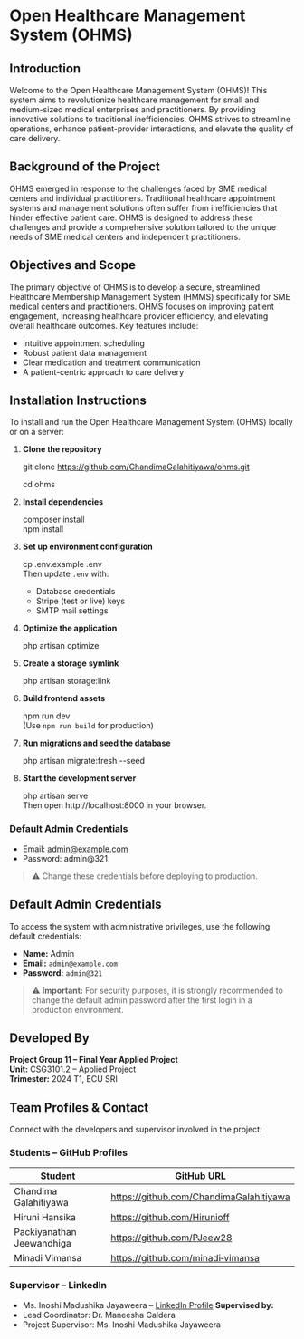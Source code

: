# Open Healthcare Management System (OHMS)

## Introduction

Welcome to the Open Healthcare Management System (OHMS)! This system aims to revolutionize healthcare management for small and medium-sized medical enterprises and practitioners. By providing innovative solutions to traditional inefficiencies, OHMS strives to streamline operations, enhance patient-provider interactions, and elevate the quality of care delivery.

## Background of the Project

OHMS emerged in response to the challenges faced by SME medical centers and individual practitioners. Traditional healthcare appointment systems and management solutions often suffer from inefficiencies that hinder effective patient care. OHMS is designed to address these challenges and provide a comprehensive solution tailored to the unique needs of SME medical centers and independent practitioners.

## Objectives and Scope

The primary objective of OHMS is to develop a secure, streamlined Healthcare Membership Management System (HMMS) specifically for SME medical centers and practitioners. OHMS focuses on improving patient engagement, increasing healthcare provider efficiency, and elevating overall healthcare outcomes. Key features include:

- Intuitive appointment scheduling  
- Robust patient data management  
- Clear medication and treatment communication  
- A patient-centric approach to care delivery

## Installation Instructions

To install and run the Open Healthcare Management System (OHMS) locally or on a server:

1. **Clone the repository**

   git clone https://github.com/ChandimaGalahitiyawa/ohms.git
   
   cd ohms

2. **Install dependencies**

   composer install  
   npm install

3. **Set up environment configuration**

   cp .env.example .env  
   Then update `.env` with:
   - Database credentials  
   - Stripe (test or live) keys  
   - SMTP mail settings

4. **Optimize the application**

   php artisan optimize

5. **Create a storage symlink**

   php artisan storage:link

6. **Build frontend assets**

   npm run dev  
   (Use `npm run build` for production)

7. **Run migrations and seed the database**

   php artisan migrate:fresh --seed

8. **Start the development server**

   php artisan serve  
   Then open http://localhost:8000 in your browser.

### Default Admin Credentials

- Email: admin@example.com  
- Password: admin@321

> ⚠️ Change these credentials before deploying to production.


## Default Admin Credentials

To access the system with administrative privileges, use the following default credentials:

- **Name:** Admin  
- **Email:** `admin@example.com`  
- **Password:** `admin@321`

> ⚠️ **Important:** For security purposes, it is strongly recommended to change the default admin password after the first login in a production environment.

## Developed By

**Project Group 11 – Final Year Applied Project**  
**Unit:** CSG3101.2 – Applied Project  
**Trimester:** 2024 T1, ECU SRI

## Team Profiles & Contact

Connect with the developers and supervisor involved in the project:

### Students – GitHub Profiles

| Student                  | GitHub URL                                               |
|--------------------------|----------------------------------------------------------|
| Chandima Galahitiyawa    | https://github.com/ChandimaGalahitiyawa                 |
| Hiruni Hansika           | https://github.com/Hirunioff                             |
| Packiyanathan Jeewandhiga| https://github.com/PJeew28                               |
| Minadi Vimansa           | https://github.com/minadi‑vimansa                        |

### Supervisor – LinkedIn

- Ms. Inoshi Madushika Jayaweera – [LinkedIn Profile](https://www.linkedin.com/in/inoshi-jayaweera-66915a3b/)
**Supervised by:**
- Lead Coordinator: Dr. Maneesha Caldera  
- Project Supervisor: Ms. Inoshi Madushika Jayaweera